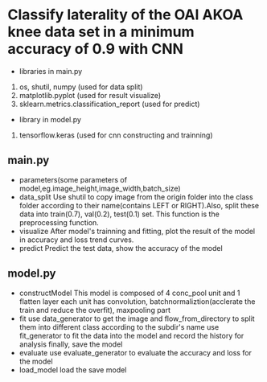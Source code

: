 # Classify laterality  of the OAI AKOA knee data set in a minimum accuracy of 0.9 with CNN
* libraries in main.py
1. os, shutil, numpy (used for data split)
2. matplotlib.pyplot (used for result visualize)
3. sklearn.metrics.classification_report (used for predict)
* library in model.py
1. tensorflow.keras (used for cnn constructing and trainning)
## main.py
* parameters(some parameters of model,eg.image_height,image_width,batch_size)
* data_split
    Use shutil to copy image from the origin folder into the class folder according to their name(contains LEFT or RIGHT).Also, split these data into train(0.7), val(0.2), test(0.1) set. This function is the preprocessing function.
* visualize
    After model's trainning and fitting, plot the result of the model in accuracy and loss trend curves.
* predict
    Predict the test data, show the accuracy of the model
## model.py
* constructModel
    This model is composed of 4 conc_pool unit and 1 flatten layer
    each unit has convolution, batchnormaliztion(acclerate the train and reduce the overfit), maxpooling part
* fit
    use data_generator to get the image and flow_from_directory to split them into different class according to the subdir's name
    use fit_generator to fit the data into the model and record the history for analysis
    finally, save the model
* evaluate 
    use evaluate_generator to evaluate the accuracy and loss for the model
* load_model
    load the save model


